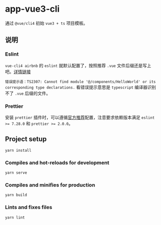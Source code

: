 # app-vue3-cli

通过 `@vue/cli4` 初始 `vue3 + ts` 项目模板。

## 说明

### Eslint

`vue-cli4 airbnb` 的 `eslint` 就默认配置了，按照推荐 `.vue` 文件后缀还是写上吧。[详情链接](https://github.com/vuejs/eslint-config-airbnb/blob/master/index.js)

`错误提示语：TS2307: Cannot find module '@/components/HelloWorld' or its corresponding type declarations.`
看错误提示意思是 `typescript` 编译器识别不了 `.vue` 后缀的文件。

### Prettier

安装 `prettier` 插件时，可以遵循[官方推荐](https://github.com/vuejs/eslint-config-prettier/blob/main/README.md)配置，注意要求依赖版本满足 `eslint >= 7.28.0` 和 `prettier >= 2.0.0`。

## Project setup
```
yarn install
```

### Compiles and hot-reloads for development
```
yarn serve
```

### Compiles and minifies for production
```
yarn build
```

### Lints and fixes files
```
yarn lint
```
